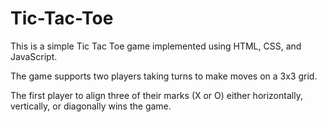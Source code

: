 # Tic-Tac-Toe

This is a simple Tic Tac Toe game implemented using HTML, CSS, and JavaScript. 

The game supports two players taking turns to make moves on a 3x3 grid. 

The first player to align three of their marks (X or O) either horizontally, vertically, or diagonally wins the game.
